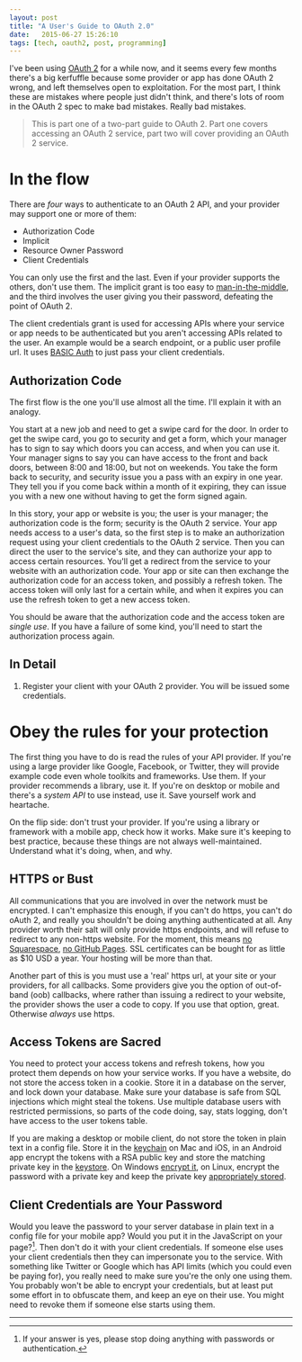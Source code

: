 ```yaml
---
layout: post
title: "A User's Guide to OAuth 2.0"
date:   2015-06-27 15:26:10
tags: [tech, oauth2, post, programming]
---
```


I've been using [OAuth 2](http://oauth.net/2/) for a while now, and it seems every few months there's a big kerfuffle because some provider or app has done OAuth 2 wrong, and left themselves open to exploitation. For the most part, I think these are mistakes where people just didn't think, and there's lots of room in the OAuth 2 spec to make bad mistakes. Really bad mistakes.

> This is part one of a two-part guide to OAuth 2. Part one covers accessing an OAuth 2 service, part two will cover providing an OAuth 2 service.

# In the flow

There are *four* ways to authenticate to an OAuth 2 API, and your provider may support one or more of them:

* Authorization Code
* Implicit
* Resource Owner Password
* Client Credentials

You can only use the first and the last. Even if your provider supports the others, don't use them. The implicit grant is too easy to [man-in-the-middle](https://en.wikipedia.org/wiki/Man-in-the-middle_attack), and the third involves the user giving you their password, defeating the point of OAuth 2.

The client credentials grant is used for accessing APIs where your service or app needs to be authenticated but you aren't accessing APIs related to the user. An example would be a search endpoint, or a public user profile url. It uses [BASIC Auth](https://en.wikipedia.org/wiki/Basic_access_authentication) to just pass your client credentials.

## Authorization Code

The first flow is the one you'll use almost all the time. I'll explain it with an analogy.

You start at a new job and need to get a swipe card for the door. In order to get the swipe card, you go to security and get a form, which your manager has to sign to say which doors you can access, and when you can use it. Your manager signs to say you can have access to the front and back doors, between 8:00 and 18:00, but not on weekends. You take the form back to security, and security issue you a pass with an expiry in one year. They tell you if you come back within a month of it expiring, they can issue you with a new one without having to get the form signed again.

In this story, your app or website is you; the user is your manager; the authorization code is the form; security is the OAuth 2 service. Your app needs access to a user's data, so the first step is to make an authorization request using your client credentials to the OAuth 2 service. Then you can direct the user to the service's site, and they can authorize your app to access certain resources. You'll get a redirect from the service to your website with an authorization code. Your app or site can then exchange the authorization code for an access token, and possibly a refresh token. The access token will only last for a certain while, and when it expires you can use the refresh token to get a new access token.

You should be aware that the authorization code and the access token are *single use*. If you have a failure of some kind, you'll need to start the authorization process again.



## In Detail

1. Register your client with your OAuth 2 provider. You will be issued some credentials. 

# Obey the rules for your protection

The first thing you have to do is read the rules of your API provider. If you're using a large provider like Google, Facebook, or Twitter, they will provide example code even whole toolkits and frameworks. Use them. If your provider recommends a library, use it. If you're on desktop or mobile and there's a *system API* to use instead, use it. Save yourself work and heartache.

On the flip side: don't trust your provider. If you're using a library or framework with a mobile app, check how it works. Make sure it's keeping to best practice, because these things are not always well-maintained. Understand what it's doing, when, and why.

## HTTPS or Bust

All communications that you are involved in over the network must be encrypted. I can't emphasize this enough, if you can't do https, you can't do oAuth 2, and really you shouldn't be doing anything authenticated at all. Any provider worth their salt will only provide https endpoints, and will refuse to redirect to any non-https website. For the moment, this means [no Squarespace](http://help.squarespace.com/guides/does-squarespace-support-ssl-access), [no GitHub Pages](https://konklone.com/post/github-pages-now-sorta-supports-https-so-use-it). SSL certificates can be bought for as little as $10 USD a year. Your hosting will be more than that.

Another part of this is you must use a 'real' https url, at your site or your providers, for all callbacks. Some providers give you the option of out-of-band (oob) callbacks, where rather than issuing a redirect to your website, the provider shows the user a code to copy. If you use that option, great. Otherwise *always* use https.

## Access Tokens are Sacred

You need to protect your access tokens and refresh tokens, how you protect them depends on how your service works. If you have a website, do not store the access token in a cookie. Store it in a database on the server, and lock down your database. Make sure your database is safe from SQL injections which might steal the tokens. Use multiple database users with restricted permissions, so parts of the code doing, say, stats logging, don't have access to the user tokens table.

If you are making a desktop or mobile client, do not store the token in plain text in a config file. Store it in the [keychain](https://en.wikipedia.org/wiki/Keychain_(software)) on Mac and iOS, in an Android app encrypt the tokens with a RSA public key and store the matching private key in the [keystore](http://www.androidauthority.com/where-is-the-best-place-to-store-a-password-in-your-android-app-597197/). On Windows [encrypt it](http://weblogs.asp.net/jongalloway//encrypting-passwords-in-a-net-app-config-file), on Linux, encrypt the password with a private key and keep the private key [appropriately stored](http://superuser.com/questions/578295/where-to-store-openssl-private-keys-on-linux-server).

## Client Credentials are Your Password

Would you leave the password to your server database in plain text in a config file for your mobile app? Would you put it in the JavaScript on your page?[^1]. Then don't do it with your client credentials. If someone else uses your client credentials then they can impersonate you to the service. With something like Twitter or Google which has API limits (which you could even be paying for), you really need to make sure you're the only one using them. You probably won't be able to encrypt your credentials, but at least put some effort in to obfuscate them, and keep an eye on their use. You might need to revoke them if someone else starts using them.

----

[^1]: If your answer is yes, please stop doing anything with passwords or authentication.

